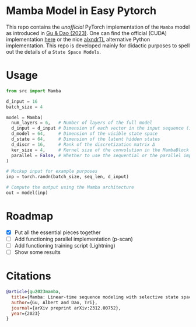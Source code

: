 # Mamba Model in Easy Pytorch

This repo contains the _unofficial_ PyTorch implementation of the `Mamba` model as introduced in [Gu & Dao (2023)](https://arxiv.org/abs/2312.00752). One can find the official (CUDA) implementation [here](https://github.com/state-spaces/mamba) or the nice [alxndrTL](https://github.com/alxndrTL/mamba.py) alternative Python implementation. This repo is developed mainly for didactic purposes to spell out the details of a `State Space Models`.

# Usage

```python
from src import Mamba

d_input = 16
batch_size = 4

model = Mamba(
  num_layers = 6,   # Number of layers of the full model
  d_input = d_input # Dimension of each vector in the input sequence (i.e. token size)
  d_model = 64,     # Dimension of the visible state space
  d_state = 64,     # Dimension of the latent hidden states
  d_discr = 16,     # Rank of the discretization matrix Δ
  ker_size = 4,     # Kernel size of the convolution in the MambaBlock
  parallel = False, # Whether to use the sequential or the parallel implementation
)

# Mockup input for example purposes
inp = torch.randn(batch_size, seq_len, d_input)

# Compute the output using the Mamba architecture
out = model(inp)

```

# Roadmap

- [x] Put all the essential pieces together
- [ ] Add functioning parallel implementation (p-scan)
- [ ] Add functioning training script (Lightning)
- [ ] Show some results

# Citations

```bibtex
@article{gu2023mamba,
  title={Mamba: Linear-time sequence modeling with selective state spaces},
  author={Gu, Albert and Dao, Tri},
  journal={arXiv preprint arXiv:2312.00752},
  year={2023}
}
```
